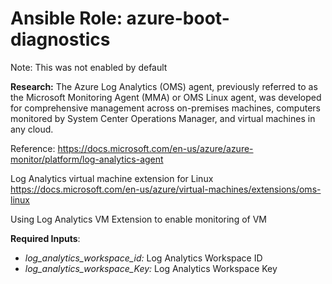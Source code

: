 # Ansible Role: azure-boot-diagnostics

Note: This was not enabled by default

**Research:** The Azure Log Analytics (OMS) agent, previously referred to as the Microsoft Monitoring Agent (MMA) or OMS Linux agent, was developed for comprehensive management across on-premises machines, computers monitored by System Center Operations Manager, and virtual machines in any cloud.

Reference: https://docs.microsoft.com/en-us/azure/azure-monitor/platform/log-analytics-agent

Log Analytics virtual machine extension for Linux
https://docs.microsoft.com/en-us/azure/virtual-machines/extensions/oms-linux

Using Log Analytics VM Extension to enable monitoring of VM

**Required Inputs**:
 - *log_analytics_workspace_id:* Log Analytics Workspace ID
 - *log_analytics_workspace_Key:* Log Analytics Workspace Key
